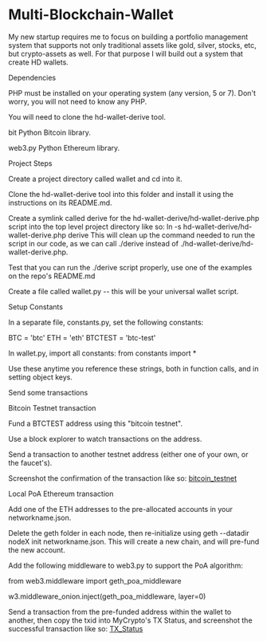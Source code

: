 # Multi-Blockchain-Wallet

My new startup requires me to focus on building a portfolio management system that supports not only traditional assets
like gold, silver, stocks, etc, but crypto-assets as well. For that purpose I will build out a system that create HD wallets. 

Dependencies


PHP must be installed on your operating system (any version, 5 or 7). Don't worry, you will not need to know any PHP.


You will need to clone the hd-wallet-derive tool.


bit Python Bitcoin library.


web3.py Python Ethereum library.


Project Steps 

Create a project directory called wallet and cd into it.


Clone the hd-wallet-derive tool into this folder and install it using the instructions on its README.md.


Create a symlink called derive for the hd-wallet-derive/hd-wallet-derive.php script into the top level project
directory like so: ln -s hd-wallet-derive/hd-wallet-derive.php derive
This will clean up the command needed to run the script in our code, as we can call ./derive
instead of ./hd-wallet-derive/hd-wallet-derive.php.


Test that you can run the ./derive script properly, use one of the examples on the repo's README.md


Create a file called wallet.py -- this will be your universal wallet script.


Setup Constants 

In a separate file, constants.py, set the following constants:

BTC = 'btc'
ETH = 'eth'
BTCTEST = 'btc-test'



In wallet.py, import all constants: from constants import *


Use these anytime you reference these strings, both in function calls, and in setting object keys.

Send some transactions 

Bitcoin Testnet transaction


Fund a BTCTEST address using this "bitcoin testnet".


Use a block explorer to watch transactions on the address.


Send a transaction to another testnet address (either one of your own, or the faucet's).


Screenshot the confirmation of the transaction like so: [bitcoin_testnet](Screenshot/Send_Tx.png)

Local PoA Ethereum transaction


Add one of the ETH addresses to the pre-allocated accounts in your networkname.json.


Delete the geth folder in each node, then re-initialize using geth --datadir nodeX init networkname.json.
This will create a new chain, and will pre-fund the new account.


Add the following middleware
to web3.py to support the PoA algorithm:


from web3.middleware import geth_poa_middleware

w3.middleware_onion.inject(geth_poa_middleware, layer=0)


Send a transaction from the pre-funded address within the wallet to another, then copy the txid into
MyCrypto's TX Status, and screenshot the successful transaction like so: [TX_Status](Screenshot/TX_Status.png)
